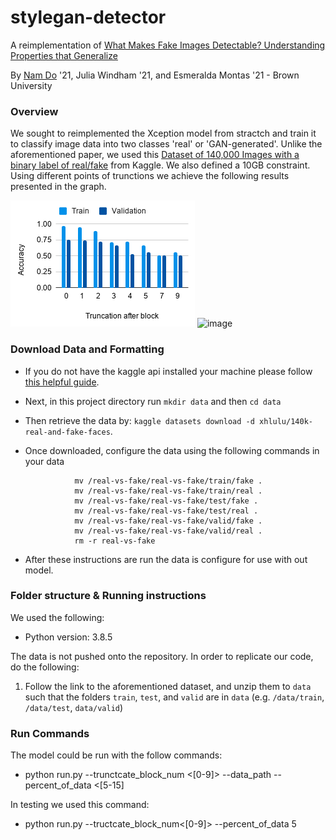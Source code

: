 # stylegan-detector

A reimplementation of [What Makes Fake Images Detectable? Understanding Properties that Generalize](https://arxiv.org/pdf/2008.10588.pdf)

By [Nam Do](https://ndo3.github.io) '21, Julia Windham '21, and Esmeralda Montas '21 - Brown University

### Overview
We sought to reimplemented the Xception model from stractch and train it to classify image data into two classes
'real' or 'GAN-generated'. Unlike the aforementioned paper, we used this [Dataset of 140,000 Images with a binary label of real/fake](https://www.kaggle.com/xhlulu/140k-real-and-fake-faces) from Kaggle. We also defined a 10GB constraint. Using different points of trunctions we achieve the following results presented in the graph.

![image](chart.png)
![image](https://user-images.githubusercontent.com/35876074/115785499-890d5280-a38d-11eb-93d1-dc9fd7a15bec.png)

  
                          
### Download Data and Formatting

- If you do not have the kaggle api installed your machine please follow [this helpful guide](https://medium.com/@ankushchoubey/how-to-download-dataset-from-kaggle-7f700d7f9198). 
- Next, in this project directory run `mkdir data` and then `cd data`
- Then retrieve the data by: `kaggle datasets download -d xhlulu/140k-real-and-fake-faces`.
- Once downloaded, configure the data using the following commands in your data 

                 mv /real-vs-fake/real-vs-fake/train/fake . 
                 mv /real-vs-fake/real-vs-fake/train/real .
                 mv /real-vs-fake/real-vs-fake/test/fake .
                 mv /real-vs-fake/real-vs-fake/test/real .
                 mv /real-vs-fake/real-vs-fake/valid/fake .
                 mv /real-vs-fake/real-vs-fake/valid/real .
                 rm -r real-vs-fake

- After these instructions are run the data is configure for use with out model.

### Folder structure & Running instructions

We used the following:
- Python version: 3.8.5

The data is not pushed onto the repository. In order to replicate our code, do the following:

1. Follow the link to the aforementioned dataset, and unzip them to `data` such that the folders `train`, `test`, and `valid` are in `data` (e.g. `/data/train`, `/data/test`, `data/valid`)

### Run Commands

The model could be run with the follow commands:

  - python run.py --trunctcate_block_num <[0-9]> --data_path <NONE> --percent_of_data <[5-15]

In testing we used this command:
  - python run.py --tructcate_block_num<[0-9]> --percent_of_data 5
